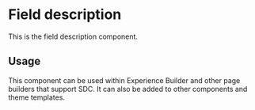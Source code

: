 
# Field description

This is the field description component.

## Usage

This component can be used within Experience Builder and other page builders
that support SDC. It can also be added to other components and theme templates.
